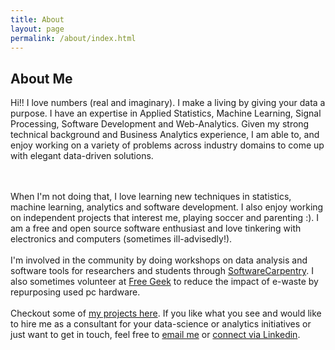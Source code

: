 ```yaml
---
title: About
layout: page
permalink: /about/index.html
---
```

<!-- ![Profile Image]({{ site.url }}/{{ site.picture }}) -->

<h2> About Me</h2>

<p>
<!--
Hi!! I am a Data Scientist based in Vancouver, BC. I have an expertise in Applied Statistics, Machine Learning, Signal Processing, Software Development and Web-Analytics. Given my strong technical background and Business Analytics experience, I am able to work on a variety of problems across industry domains to come up with data-driven solutions to improve customer experiences and to increase operational efficiency and profitability. -->

Hi!! I love numbers (real and imaginary). I make a living by giving your data a purpose. I have an expertise in Applied Statistics, Machine Learning, Signal Processing, Software Development and Web-Analytics. Given my strong technical background and Business Analytics experience, I am able to, and enjoy working on a variety of problems across industry domains to come up with elegant data-driven solutions. 

<br><br>
When I'm not doing that, I love learning new techniques in statistics, machine learning, analytics and software development. I also enjoy working on independent projects that interest me, playing soccer and parenting :). I am a free and open source software enthusiast and love tinkering with electronics and computers (sometimes ill-advisedly!). 
<br><br>
I'm involved in the community by doing workshops on data analysis and software tools for researchers and students through <a href="http://software-carpentry.org/">SoftwareCarpentry</a>. I also sometimes volunteer at <a href="https://www.freegeekvancouver.org">Free Geek</a> to reduce the impact of e-waste by repurposing used pc hardware. 
<br><br>
Checkout some of <a href="http://kpdir.github.io/projects/"> my projects here</a>. If you like what you see and would like to hire me as a consultant for your data-science or analytics initiatives or just want to get in touch, feel free to <a class="link"  href="mailto:kedarpage@gmail.com" target="_blank"> email me</a> or <a class="link"  href="https://linkedin.com/in/kedarpage/" target="_blank">connect via Linkedin</a>.